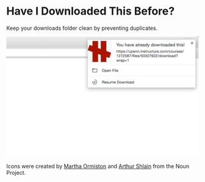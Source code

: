 Have I Downloaded This Before?
=============================

Keep your downloads folder clean by preventing duplicates.

![screenshot](./screenshot.png)

Icons were created by [Martha Ormiston](http://thenounproject.com/term/continue/111852/) and [Arthur Shlain](http://thenounproject.com/term/folder/64349/) from the Noun Project.
